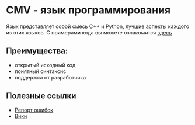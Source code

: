 # CMV - язык программирования
Язык представляет собой смесь C++ и Python, лучшие аспекты каждого из этих языков. С примерами кода вы можете ознакомится [здесь](https://github.com/ItzIsonn/CMV/wiki/Примеры-кода)


## Преимущества: 
- открытый исходный код
- понятный синтаксис
- поддержка от разработчика


## Полезные ссылки
- [Репорт ошибок](https://github.com/ItzIsonn/CMV/issues)
- [Вики](https://github.com/ItzIsonn/CMV/wiki)
